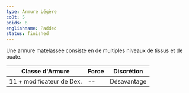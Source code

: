 ```yaml
---
type: Armure Légère
coût: 5
poids: 8
englishname: Padded
status: finished
---
```

Une armure matelassée consiste en de multiples niveaux de tissus et de ouate.

| Classe d'Armure           | Force | Discrétion  |
| ------------------------- | ----- | ----------- |
| 11 + modificateur de Dex. | --    | Désavantage |
